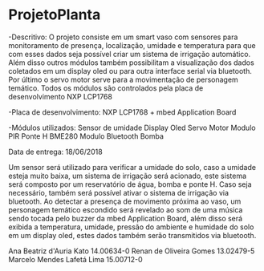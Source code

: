 # ProjetoPlanta

-Descritivo:
    O projeto consiste em um smart vaso com sensores para monitoramento de presença, localização, umidade e temperatura para que com esses dados seja possível criar um sistema de irrigação automático. Além disso outros módulos também possibilitam a visualização dos dados coletados em um display oled ou para outra interface serial via bluetooth. Por último o servo motor serve para a movimentação de personagem temático. Todos os módulos são controlados pela placa de desenvolvimento NXP LCP1768

-Placa de desenvolvimento:
      NXP LCP1768 + mbed Application Board 

-Módulos utilizados:
      Sensor de umidade
      Display Oled
      Servo Motor
      Modulo PIR
      Ponte H
      BME280
      Modulo Bluetooth
      Bomba
      
Data de entrega: 18/06/2018



Um sensor será utilizado para verificar a umidade do solo, caso a umidade esteja muito baixa, um sistema de irrigação será acionado, este sistema será composto por um reservatório de água, bomba e ponte H. Caso seja necessário, também será possível ativar o sistema de irrigação via bluetooth.
Ao detectar a presença de movimento próxima ao vaso, um personagem temático escondido será revelado ao som de uma música sendo tocada pelo buzzer da mbed Application Board, além disso será exibida a temperatura, umidade, pressão do ambiente e humidade do solo em um display oled, estes dados também serão transmitidos via bluetooth.

Ana Beatriz d'Auria Kato 14.00634-0
Renan de Oliveira Gomes 13.02479-5
Marcelo Mendes Lafetá Lima 15.00712-0
